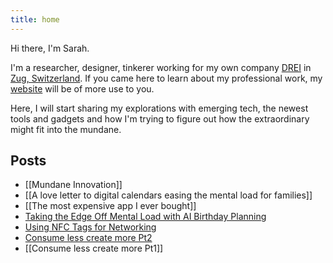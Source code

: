 ```yaml
---
title: home
---
```

Hi there, I'm Sarah.

I'm a researcher, designer, tinkerer working for my own company [DREI](https://www.drei-solutions.com) in [Zug, Switzerland](https://maps.app.goo.gl/au1oeXaBksHCnTnF6). If you came here to learn about my professional work, my [website](https://sarahmennicken.com/) will be of more use to you.

Here, I will start sharing my explorations with emerging tech, the newest tools and gadgets and how I'm trying to figure out how the extraordinary might fit into the mundane. 

## Posts
- [[Mundane Innovation]]
- [[A love letter to digital calendars easing the mental load for families]]
- [[The most expensive app I ever bought]]
- [Taking the Edge Off Mental Load with AI Birthday Planning](Taking%20the%20Edge%20Off%20Mental%20Load%20with%20AI%20Birthday%20Planning.md)
- [Using NFC Tags for Networking](Using%20NFC%20Tags%20for%20Networking.md)
- [Consume less create more Pt2](Consume%20less%20create%20more%20Pt2.md)
- [[Consume less create more Pt1]]

